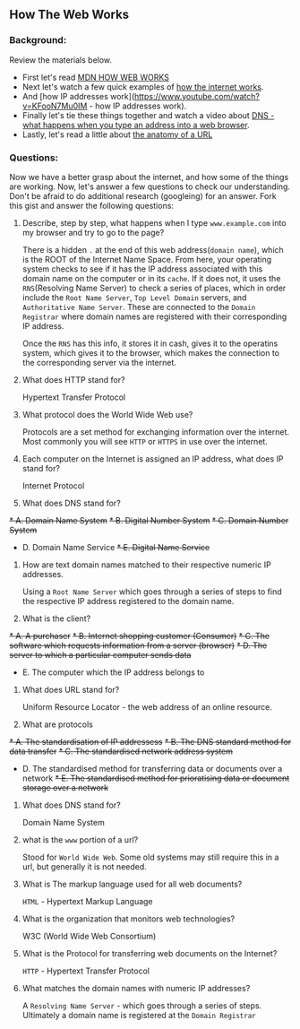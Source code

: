 ## How The Web Works

### Background:

Review the materials below.

* First let's read [MDN HOW WEB WORKS](https://developer.mozilla.org/en-US/Learn/Common_questions/How_does_the_Internet_work)
* Next let's watch a few quick examples of [how the internet works](https://www.youtube.com/watch?v=7_LPdttKXPc).
* And [how IP addresses work](https://www.youtube.com/watch?v=KFooN7Mu0IM   - how IP addresses work).
* Finally let's tie these things together and watch a video about [DNS - what happens when you type an address into a web browser](https://www.youtube.com/watch?v=72snZctFFtA).
* Lastly, let's read a little about [the anatomy of a URL](https://doepud.co.uk/blog/anatomy-of-a-url)

### Questions:

Now we have a better grasp about the internet, and how some of the things are working. Now, let's answer a few questions to check our understanding. Don't be afraid to do additional research (googleing) for an answer. Fork this gist and answer the following questions:

1. Describe, step by step, what happens when I type `www.example.com` into my browser and try to go to the page?
 
   There is a hidden `.` at the end of this web address(`domain name`), which is the ROOT of the Internet Name Space.
 From here, your operating system checks to see if it has the IP address associated with this domain name on the computer or  in its `cache`. If it does not, it uses the `RNS`(Resolving Name Server) to check a series of places, which in order include the `Root Name Server`, `Top Level Domain` servers, and `Authoritative Name Server`. These are connected to the `Domain Registrar` where domain names are registered with their corresponding IP address. 
 
   Once the `RNS` has this info, it stores it in cash, gives it to the operatins system, which gives it to the browser, which makes the connection to the corresponding server via the internet.

1.  What does HTTP stand for?

    Hypertext Transfer Protocol

1. 	What protocol does the World Wide Web use?

    Protocols are a set method for exchanging information over the internet. Most commonly you will see `HTTP` or `HTTPS` in use over the internet.

1. 	Each computer on the Internet is assigned an IP address, what does IP stand for?

    Internet Protocol

1. 	What does DNS stand for?

  ~~* A. Domain Name System~~
  ~~* B. Digital Number System~~
  ~~* C. Domain Number System~~
  * D. Domain Name Service
  ~~* E. Digital Name Service~~
  
1. 	How are text domain names matched to their respective numeric IP addresses.

    Using a `Root Name Server` which goes through a series of steps to find the respective IP address registered to the domain name.

1. 	What is the client?

  ~~* A. A purchaser~~
  ~~* B. Internet shopping customer (Consumer)~~
  ~~* C. The software which requests information from a server (browser)~~
  ~~* D. The server to which a particular computer sends data~~
  * E. The computer which the IP address belongs to
  
1. 	What does URL stand for?

    Uniform Resource Locator - the web address of an online resource.

1. 	What are protocols

 ~~* A. The standardisation of IP addressess~~
 ~~* B. The DNS standard method for data transfer~~
 ~~* C.	The standardised network address system~~
 * D.	The standardised method for transferring data or documents over a network
 ~~* E.	The standardised method for prioratising data or document storage over a network~~
 
1. What does DNS stand for?

    Domain Name System

1. what is the `www` portion of a url?

    Stood for `World Wide Web`. Some old systems may still require this in a url, but generally it is not needed.

1. What is The markup language used for all web documents?

    `HTML` - Hypertext Markup Language

1. What is the organization that monitors web technologies?

     W3C (World Wide Web Consortium)

1. What is the Protocol for transferring web documents on the Internet?

    `HTTP` - Hypertext Transfer Protocol

1. What matches the domain names with numeric IP addresses?

    A `Resolving Name Server` - which goes through a series of steps. Ultimately a domain name is registered at the `Domain Registrar`




